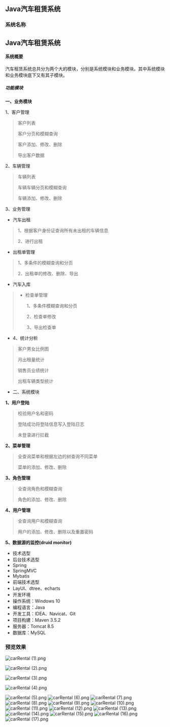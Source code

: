 ## Java汽车租赁系统

### 系统名称

## Java汽车租赁系统

#### 系统概要
汽车租赁系统总共分为两个大的模块，分别是系统模块和业务模块。其中系统模块和业务模块底下又有其子模块。

##### 功能模块
**一、业务模块**

1、客户管理

> 客户列表
> 
> 客户分页和模糊查询
> 
> 客户添加、修改、删除
> 
> 导出客户数据

2、车辆管理
> 车辆列表
> 
> 车辆车辆分页和模糊查询
> 
> 车辆添加、修改、删除

3、业务管理

- 汽车出租
> 1、根据客户身份证查询所有未出租的车辆信息
> 
> 2、进行出租

- 出租单管理
> 1、多条件的模糊查询和分页
> 
> 2、出租单的修改、删除、导出

- 汽车入库
> - 检查单管理
> 
>　　1、多条件模糊查询和分页
> 
>　　2、检查单修改
> 
>　　3、导出检查单

- 4、统计分析

> 客户男女比例图
> 
> 月出租量统计
> 
> 销售员业绩统计
> 
> 出租车辆类型统计

- 二、系统模块

**1、用户登陆**
> 校验用户名和密码
> 
> 登陆成功将登陆信息写入登陆日志
> 
> 未登录进行拦截

**2、菜单管理**

> 全查询菜单和根据左边的树查询不同菜单
> 
> 菜单的添加、修改、删除

**3、角色管理**

> 全查询角色和模糊查询
> 
> 角色的添加、修改、删除

**4、用户管理**

> 全查询用户和模糊查询
> 
> 用户的添加、修改、删除以及重置密码

**5、数据源的监控(druid monitor)**

- 技术选型
- 后台技术选型
- Spring
- SpringMVC
- Mybatis
- 前端技术选型
- LayUI、dtree、echarts
- 开发环境
- 操作系统：Windows 10
- 编程语言：Java
- 开发工具：IDEA、Navicat、Git
- 项目构建：Maven 3.5.2
- 服务器：Tomcat 8.5
- 数据库：MySQL

### 预览效果

![carRental (1).png](src%2FImage%2FcarRental%20%281%29.png)

![carRental (2).png](src%2FImage%2FcarRental%20%282%29.png)

![carRental (3).png](src%2FImage%2FcarRental%20%283%29.png)

![carRental (4).png](src%2FImage%2FcarRental%20%284%29.png)

![carRental (5).png](src%2FImage%2FcarRental%20%285%29.png)
![carRental (6).png](src%2FImage%2FcarRental%20%286%29.png)
![carRental (7).png](src%2FImage%2FcarRental%20%287%29.png)
![carRental (8).png](src%2FImage%2FcarRental%20%288%29.png)
![carRental (9).png](src%2FImage%2FcarRental%20%289%29.png)
![carRental (10).png](src%2FImage%2FcarRental%20%2810%29.png)
![carRental (11).png](src%2FImage%2FcarRental%20%2811%29.png)
![carRental (12).png](src%2FImage%2FcarRental%20%2812%29.png)
![carRental (13).png](src%2FImage%2FcarRental%20%2813%29.png)
![carRental (14).png](src%2FImage%2FcarRental%20%2814%29.png)
![carRental (15).png](src%2FImage%2FcarRental%20%2815%29.png)
![carRental (16).png](src%2FImage%2FcarRental%20%2816%29.png)
![carRental (17).png](src%2FImage%2FcarRental%20%2817%29.png)












